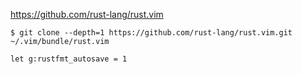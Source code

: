 https://github.com/rust-lang/rust.vim

```
$ git clone --depth=1 https://github.com/rust-lang/rust.vim.git ~/.vim/bundle/rust.vim
```


```vim
let g:rustfmt_autosave = 1
```
